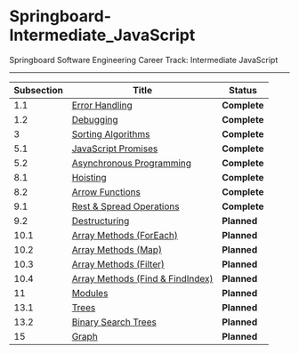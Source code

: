# Springboard-Intermediate_JavaScript
Springboard Software Engineering Career Track: Intermediate JavaScript

---
| Subsection | Title                                                                        | Status          |
| ---------- | ---------------------------------------------------------------------------- | --------------- |
| 1.1        | [Error Handling](./01_1-Error_Handling/)                                     | <b>Complete</b> |
| 1.2        | [Debugging](./01_2-Debugging/)                                               | <b>Complete</b> |
| 3          | [Sorting Algorithms](./03-Sorting_Algorithms/)                               | <b>Complete</b> |
| 5.1        | [JavaScript Promises](./05_1-JavaScript_Promises/)                           | <b>Complete</b> |
| 5.2        | [Asynchronous Programming](./05_2-Asynchronous_JavaScript/)                  | <b>Complete</b> |
| 8.1        | [Hoisting](./08_1-Hoisting/)                                                 | <b>Complete</b> |
| 8.2        | [Arrow Functions](./08_2-Arrow_Functions/)                                   | <b>Complete</b> |
| 9.1        | [Rest & Spread Operations](./09_1-Rest_And_Spread_Operations/)               | <b>Complete</b> |
| 9.2        | [Destructuring](./09_2-Destructuring/)                                       | <b>Planned</b>  |
| 10.1       | [Array Methods (ForEach)](./10_1-Array_Methods_ForEach/)                     | <b>Planned</b>  |
| 10.2       | [Array Methods (Map)](./10_2-Array_Methods_Map/)                             | <b>Planned</b>  |
| 10.3       | [Array Methods (Filter)](./10_3-Array_Methods_Filter/)                       | <b>Planned</b>  |
| 10.4       | [Array Methods (Find & FindIndex)](./10_4-Array_Methods_Find_And_FindIndex/) | <b>Planned</b>  |
| 11         | [Modules](./11-Modules/)                                                     | <b>Planned</b>  |
| 13.1       | [Trees](./13_1-Trees/)                                                       | <b>Planned</b>  |
| 13.2       | [Binary Search Trees](./13_2-Binary_Search_Trees/)                           | <b>Planned</b>  |
| 15         | [Graph](./15-Graph/)                                                         | <b>Planned</b>  |